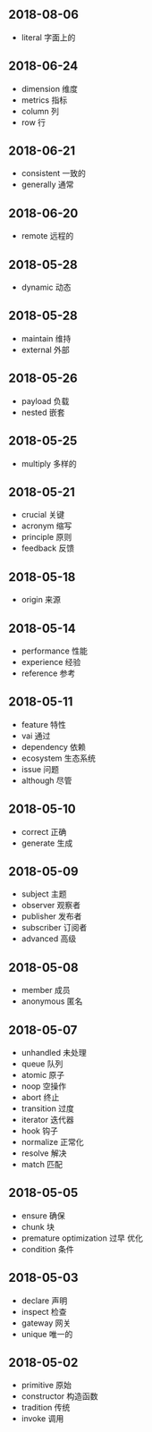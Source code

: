 ## 2018-08-06

- literal    字面上的


## 2018-06-24

- dimension    维度
- metrics    指标
- column    列
- row    行


## 2018-06-21

- consistent    一致的
- generally    通常


## 2018-06-20

- remote    远程的


## 2018-05-28

- dynamic    动态


## 2018-05-28

- maintain    维持
- external    外部


## 2018-05-26

- payload    负载
- nested    嵌套


## 2018-05-25

- multiply    多样的


## 2018-05-21

- crucial    关键
- acronym    缩写
- principle    原则
- feedback    反馈


## 2018-05-18

- origin    来源


## 2018-05-14

- performance    性能
- experience    经验
- reference    参考


## 2018-05-11

- feature    特性
- vai    通过
- dependency    依赖
- ecosystem    生态系统
- issue    问题
- although    尽管


## 2018-05-10

- correct    正确
- generate    生成


## 2018-05-09

- subject    主题
- observer    观察者
- publisher    发布者
- subscriber    订阅者
- advanced    高级


## 2018-05-08

- member    成员
- anonymous    匿名


## 2018-05-07

- unhandled    未处理
- queue    队列
- atomic    原子
- noop    空操作
- abort    终止
- transition    过度
- iterator    迭代器
- hook    钩子
- normalize    正常化
- resolve    解决
- match    匹配 


## 2018-05-05

- ensure    确保
- chunk    块
- premature optimization    过早 优化
- condition    条件


## 2018-05-03

- declare    声明
- inspect    检查
- gateway    网关
- unique    唯一的


## 2018-05-02

- primitive    原始
- constructor    构造函数
- tradition    传统
- invoke    调用


